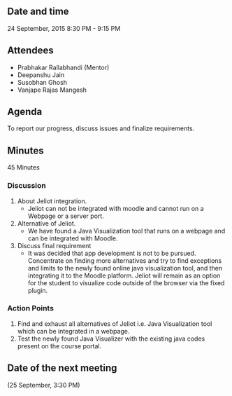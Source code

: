 ## Date and time
24 September, 2015
8:30 PM - 9:15 PM

## Attendees
- Prabhakar Rallabhandi (Mentor)
- Deepanshu Jain
- Susobhan Ghosh
- Vanjape Rajas Mangesh

## Agenda
To report our progress, discuss issues and finalize requirements.

## Minutes
45 Minutes

### Discussion
1. About Jeliot integration.
	* Jeliot can not be integrated with moodle and cannot run on a Webpage or a server port.
2. Alternative of Jeliot.
	* We have found a Java Visualization tool that runs on a webpage and can be integrated with Moodle.
3. Discuss final requirement
	* It was decided that app development is not to be pursued. Concentrate on finding more alternatives and try to find exceptions and limits to the newly found online java visualization tool, and then integrating it to the Moodle platform. Jeliot will remain as an option for the student to visualize code outside of the browser via the fixed plugin.

### Action Points
1. Find and exhaust all alternatives of Jeliot i.e. Java Visualization tool which can be integrated in a webpage.
2. Test the newly found Java Visualizer with the existing java codes present on the course portal.

## Date of the next meeting
(25 September, 3:30 PM)
